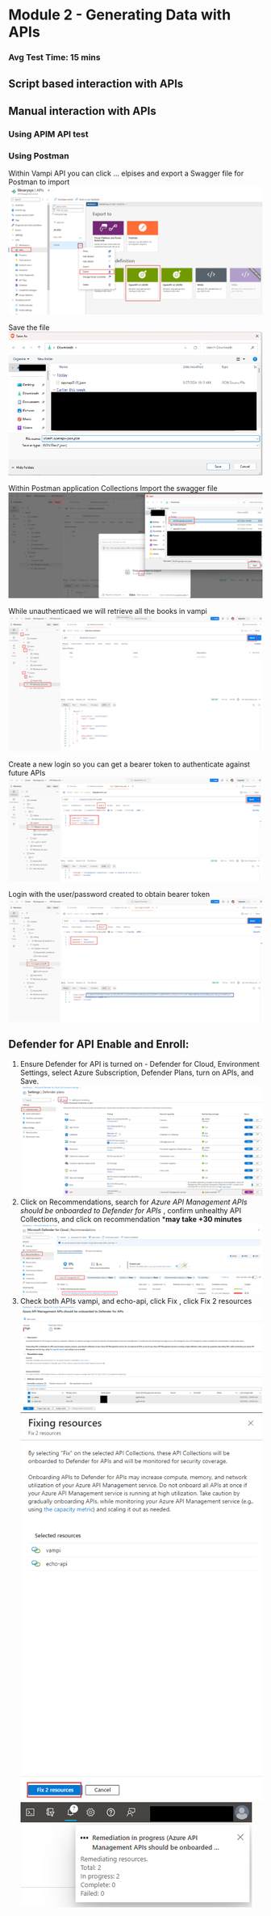 # Module 2 - Generating Data with APIs

### Avg Test Time: 15 mins

## Script based interaction with APIs

## Manual interaction with APIs

### Using APIM API test

### Using Postman

Within Vampi API you can click ... elpises and export a Swagger file for Postman to import![exportdefinapim](https://github.com/swiftsolves-msft/Labs/raw/main/API%20Secure%20Lab/images/exportdefinapim.png)

Save the file![exportdefinapim2](https://github.com/swiftsolves-msft/Labs/raw/main/API%20Secure%20Lab/images/exportdefinapim2.png)

Within Postman application Collections Import the swagger file![importdefpostman](https://github.com/swiftsolves-msft/Labs/raw/main/API%20Secure%20Lab/images/importdefpostman.png)

While unauthenticaed we will retrieve all the books in vampi![retrivebookspostman](https://github.com/swiftsolves-msft/Labs/raw/main/API%20Secure%20Lab/images/retrivebookspostman.png) 

Create a new login so you can get a bearer token to authenticate against future APIs![generateuserpostman](https://github.com/swiftsolves-msft/Labs/raw/main/API%20Secure%20Lab/images/generateuserpostman.png) 

Login with the user/password created to obtain bearer token![logintogettoken](https://github.com/swiftsolves-msft/Labs/raw/main/API%20Secure%20Lab/images/logintogettoken.png) 



## Defender for API Enable and Enroll:

1. Ensure Defender for API is turned on - Defender for Cloud, Environment Settings, select Azure Subscription, Defender Plans, turn on APIs, and Save.![defapiplan](https://github.com/swiftsolves-msft/Labs/raw/main/API%20Secure%20Lab/images/defapiplan.png)
2. Click on Recommendations, search for *Azure API Management APIs should be onboarded to Defender for APIs* , confirm unhealthy API Collections, and click on recommendation ***may take +30 minutes**![onboardapi1](https://github.com/swiftsolves-msft/Labs/raw/main/API%20Secure%20Lab/images/onboardapi1.png)
3. Check both APIs vampi, and echo-api, click Fix , click Fix 2 resources![onboardapi3](https://github.com/swiftsolves-msft/Labs/raw/main/API%20Secure%20Lab/images/onboardapi2.png)  ![onboardapi2](https://github.com/swiftsolves-msft/Labs/raw/main/API%20Secure%20Lab/images/onboardapi3.png) ![onboardapi4](https://github.com/swiftsolves-msft/Labs/raw/main/API%20Secure%20Lab/images/onboardapi4.png)
